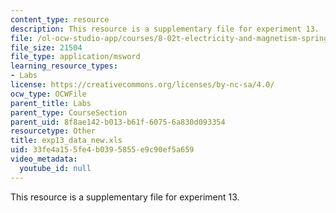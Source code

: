 ```yaml
---
content_type: resource
description: This resource is a supplementary file for experiment 13.
file: /ol-ocw-studio-app/courses/8-02t-electricity-and-magnetism-spring-2005/33fe4a155fe4b0395855e9c90ef5a659_exp13_data_new.xls
file_size: 21504
file_type: application/msword
learning_resource_types:
- Labs
license: https://creativecommons.org/licenses/by-nc-sa/4.0/
ocw_type: OCWFile
parent_title: Labs
parent_type: CourseSection
parent_uid: 8f8ae142-b013-b61f-6075-6a830d093354
resourcetype: Other
title: exp13_data_new.xls
uid: 33fe4a15-5fe4-b039-5855-e9c90ef5a659
video_metadata:
  youtube_id: null
---
```

This resource is a supplementary file for experiment 13.